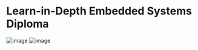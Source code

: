 # Learn-in-Depth Embedded Systems Diploma
![image](https://github.com/AhmedAtia1507/Learn_in_Depth_Embedded_Systems_Diploma/assets/104103615/3e03a517-92ff-4aa6-9623-7cce22d8a692)
![image](https://github.com/AhmedAtia1507/Learn_in_Depth_Embedded_Systems_Diploma/assets/104103615/6ff621b8-7795-44a7-aaf6-1ab5c48ee7ea)
